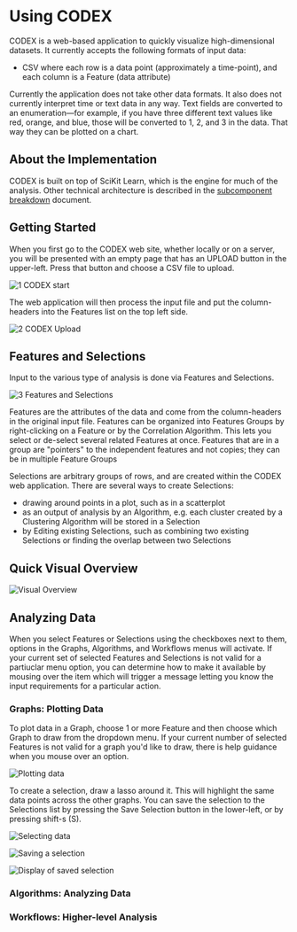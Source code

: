 ﻿# Using CODEX

CODEX is a web-based application to quickly visualize high-dimensional datasets. It currently accepts the following formats of input data:
- CSV where each row is a data point (approximately a time-point), and each column is a Feature (data attribute)

Currently the application does not take other data formats. It also does not currently interpret time or text data in any way. Text fields are converted to an enumeration—for example, if you have three different text values like red, orange, and blue, those will be converted to 1, 2, and 3 in the data. That way they can be plotted on a chart.

## About the Implementation

CODEX is built on top of SciKit Learn, which is the engine for much of the analysis. Other technical architecture is described in the [subcomponent breakdown](../subcomponent_breakdown.md) document.

## Getting Started

When you first go to the CODEX web site, whether locally or on a server, you will be presented with an empty page that has an UPLOAD button in the upper-left. Press that button and choose a CSV file to upload.

![1 CODEX start](user_guide_images/1-codex-start.png)

The web application will then process the input file and put the column-headers into the Features list on the top left side.

![2 CODEX Upload](user_guide_images/2-file-uploaded.png)

## Features and Selections

Input to the various type of analysis is done via Features and Selections.

![3 Features and Selections](user_guide_images/3-features-selections.png)

Features are the attributes of the data and come from the column-headers in the original input file. Features can be organized into Features Groups by right-clicking on a Feature or by the Correlation Algorithm. This lets you select or de-select several related Features at once. Features that are in a group are "pointers" to the independent features and not copies; they can be in multiple Feature Groups

Selections are arbitrary groups of rows, and are created within the CODEX web application. There are several ways to create Selections:
- drawing around points in a plot, such as in a scatterplot
- as an output of analysis by an Algorithm, e.g. each cluster created by a Clustering Algorithm will be stored in a Selection
- by Editing existing Selections, such as combining two existing Selections or finding the overlap between two Selections

## Quick Visual Overview
![Visual Overview](user_guide_images/codex-overview.png)

## Analyzing Data

When you select Features or Selections using the checkboxes next to them, options in the Graphs, Algorithms, and Workflows menus will activate. If your current set of selected Features and Selections is not valid for a partiuclar menu option, you can determine how to make it available by mousing over the item which will trigger a message letting you know the input requirements for a particular action.

### Graphs: Plotting Data

To plot data in a Graph, choose 1 or more Feature and then choose which Graph to draw from the dropdown menu. If your current number of selected Features is not valid for a graph you'd like to draw, there is help guidance when you mouse over an option.

![Plotting data](user_guide_images/4-plotting-data.png)

To create a selection, draw a lasso around it. This will highlight the same data points across the other graphs. You can save the selection to the Selections list by pressing the Save Selection button in the lower-left, or by pressing shift-s (S).

![Selecting data](user_guide_images/select-lasso-draw.png)

![Saving a selection](user_guide_images/select-lasso-display.png)

![Display of saved selection](user_guide_images/selection-saved.png)

### Algorithms: Analyzing Data

### Workflows: Higher-level Analysis


